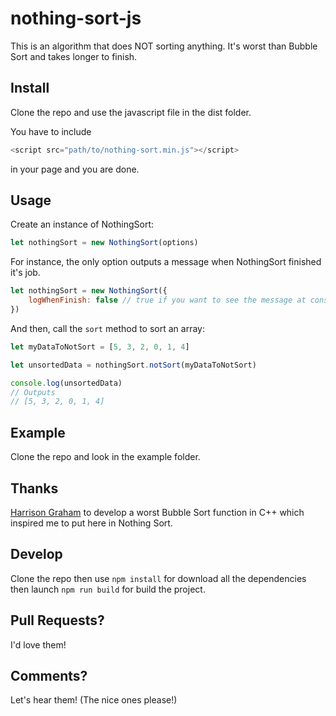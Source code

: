 # nothing-sort-js
This is an algorithm that does NOT sorting anything. It's worst than Bubble Sort and takes longer to finish.

## Install
Clone the repo and use the javascript file in the dist folder.

You have to include
```js
<script src="path/to/nothing-sort.min.js"></script>
```

in your page and you are done.

## Usage

Create an instance of NothingSort:

```js 
let nothingSort = new NothingSort(options)
```

For instance, the only option outputs a message when NothingSort finished it's job.

```js
let nothingSort = new NothingSort({
    logWhenFinish: false // true if you want to see the message at console
})
```

And then, call the `sort` method to sort an array:
```js
let myDataToNotSort = [5, 3, 2, 0, 1, 4]

let unsortedData = nothingSort.notSort(myDataToNotSort)

console.log(unsortedData)
// Outputs
// [5, 3, 2, 0, 1, 4]
```
## Example

Clone the repo and look in the example folder.

## Thanks
[Harrison Graham](https://github.com/HarrisonGraham14) to develop a worst Bubble Sort function in C++ which inspired me to put here in Nothing Sort.

## Develop

Clone the repo then use `npm install` for download all the dependencies then launch `npm run build` for build the project.

## Pull Requests?

I'd love them!

## Comments?

Let's hear them! (The nice ones please!)
